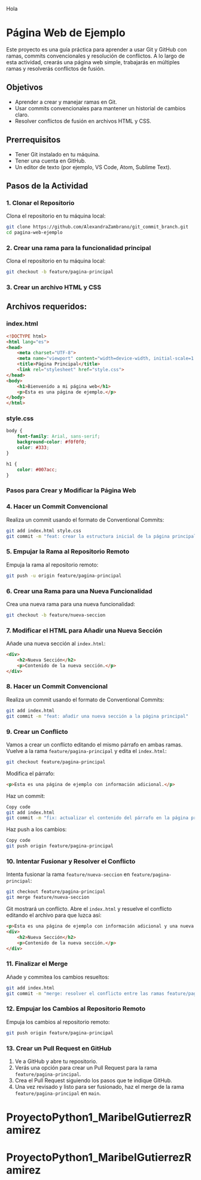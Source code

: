 
Hola
# Página Web de Ejemplo

Este proyecto es una guía práctica para aprender a usar Git y GitHub con ramas, commits convencionales y resolución de conflictos. A lo largo de esta actividad, crearás una página web simple, trabajarás en múltiples ramas y resolverás conflictos de fusión.

## Objetivos

- Aprender a crear y manejar ramas en Git.
- Usar commits convencionales para mantener un historial de cambios claro.
- Resolver conflictos de fusión en archivos HTML y CSS.

## Prerrequisitos

- Tener Git instalado en tu máquina.
- Tener una cuenta en GitHub.
- Un editor de texto (por ejemplo, VS Code, Atom, Sublime Text).

## Pasos de la Actividad

### 1. Clonar el Repositorio

Clona el repositorio en tu máquina local:

```sh
git clone https://github.com/AlexandraZambrano/git_commit_branch.git
cd pagina-web-ejemplo
```

### 2. Crear una rama para la funcionalidad principal

Clona el repositorio en tu máquina local:

```sh
git checkout -b feature/pagina-principal
```

### 3. Crear un archivo HTML y CSS

## Archivos requeridos:

### index.html
```html
<!DOCTYPE html>
<html lang="es">
<head>
    <meta charset="UTF-8">
    <meta name="viewport" content="width=device-width, initial-scale=1.0">
    <title>Página Principal</title>
    <link rel="stylesheet" href="style.css">
</head>
<body>
    <h1>Bienvenido a mi página web</h1>
    <p>Esta es una página de ejemplo.</p>
</body>
</html>
```
### style.css

```css
body {
    font-family: Arial, sans-serif;
    background-color: #f0f0f0;
    color: #333;
}

h1 {
    color: #007acc;
}
```

### Pasos para Crear y Modificar la Página Web

### 4. Hacer un Commit Convencional
Realiza un commit usando el formato de Conventional Commits:

```sh
git add index.html style.css
git commit -m "feat: crear la estructura inicial de la página principal"
```

### 5. Empujar la Rama al Repositorio Remoto
Empuja la rama al repositorio remoto:

```sh
git push -u origin feature/pagina-principal
```

### 6. Crear una Rama para una Nueva Funcionalidad
Crea una nueva rama para una nueva funcionalidad:

```sh
git checkout -b feature/nueva-seccion
```

### 7. Modificar el HTML para Añadir una Nueva Sección
Añade una nueva sección al `index.html`:

```html
<div>
    <h2>Nueva Sección</h2>
    <p>Contenido de la nueva sección.</p>
</div>
```

### 8. Hacer un Commit Convencional
Realiza un commit usando el formato de Conventional Commits:

```sh
git add index.html
git commit -m "feat: añadir una nueva sección a la página principal"
```

### 9. Crear un Conflicto
Vamos a crear un conflicto editando el mismo párrafo en ambas ramas. Vuelve a la rama `feature/pagina-principal` y edita el `index.html`:

```sh
git checkout feature/pagina-principal
```

Modifica el párrafo:

```html
<p>Esta es una página de ejemplo con información adicional.</p>
```
Haz un commit:

```sh
Copy code
git add index.html
git commit -m "fix: actualizar el contenido del párrafo en la página principal"
```

Haz push a los cambios:

```sh
Copy code
git push origin feature/pagina-principal
```

### 10. Intentar Fusionar y Resolver el Conflicto
Intenta fusionar la rama `feature/nueva-seccion` en `feature/pagina-principal`:

```sh
git checkout feature/pagina-principal
git merge feature/nueva-seccion
```

Git mostrará un conflicto. Abre el `index.html` y resuelve el conflicto editando el archivo para que luzca así:

```html
<p>Esta es una página de ejemplo con información adicional y una nueva sección.</p>
<div>
    <h2>Nueva Sección</h2>
    <p>Contenido de la nueva sección.</p>
</div>
```

### 11. Finalizar el Merge
Añade y commitea los cambios resueltos:

```sh
git add index.html
git commit -m "merge: resolver el conflicto entre las ramas feature/pagina-principal y feature/nueva-seccion"
```

### 12. Empujar los Cambios al Repositorio Remoto
Empuja los cambios al repositorio remoto:

```sh
git push origin feature/pagina-principal
```

### 13. Crear un Pull Request en GitHub

1. Ve a GitHub y abre tu repositorio.
2. Verás una opción para crear un Pull Request para la rama `feature/pagina-principal`.
3. Crea el Pull Request siguiendo los pasos que te indique GitHub.
4. Una vez revisado y listo para ser fusionado, haz el merge de la rama `feature/pagina-principal` en `main`.

# ProyectoPython1_MaribelGutierrezRamirez
# ProyectoPython1_MaribelGutierrezRamirez
